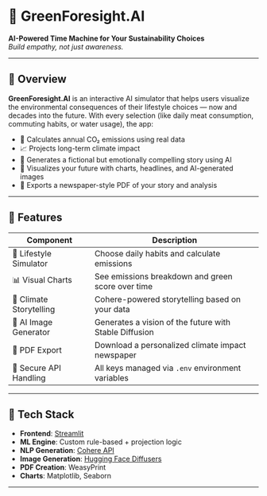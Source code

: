# 🌿 GreenForesight.AI

**AI-Powered Time Machine for Your Sustainability Choices**  
_Build empathy, not just awareness._

---

## 🚀 Overview

**GreenForesight.AI** is an interactive AI simulator that helps users visualize the environmental consequences of their lifestyle choices — now and decades into the future. With every selection (like daily meat consumption, commuting habits, or water usage), the app:

- 🧮 Calculates annual CO₂ emissions using real data
- 📈 Projects long-term climate impact
- 📜 Generates a fictional but emotionally compelling story using AI
- 🎨 Visualizes your future with charts, headlines, and AI-generated images
- 📄 Exports a newspaper-style PDF of your story and analysis

---

## 🧠 Features

| Component                  | Description                                                                 |
|---------------------------|-----------------------------------------------------------------------------|
| 🌱 Lifestyle Simulator    | Choose daily habits and calculate emissions                                |
| 📊 Visual Charts          | See emissions breakdown and green score over time                          |
| 📜 Climate Storytelling   | Cohere-powered storytelling based on your data                              |
| 🧠 AI Image Generator     | Generates a vision of the future with Stable Diffusion                     |
| 📄 PDF Export             | Download a personalized climate impact newspaper                           |
| 🔐 Secure API Handling    | All keys managed via `.env` environment variables                          |

---

## 🔧 Tech Stack

- **Frontend**: [Streamlit](https://streamlit.io/)
- **ML Engine**: Custom rule-based + projection logic
- **NLP Generation**: [Cohere API](https://cohere.com/)
- **Image Generation**: [Hugging Face Diffusers](https://huggingface.co/docs/diffusers/)
- **PDF Creation**: WeasyPrint
- **Charts**: Matplotlib, Seaborn

---
